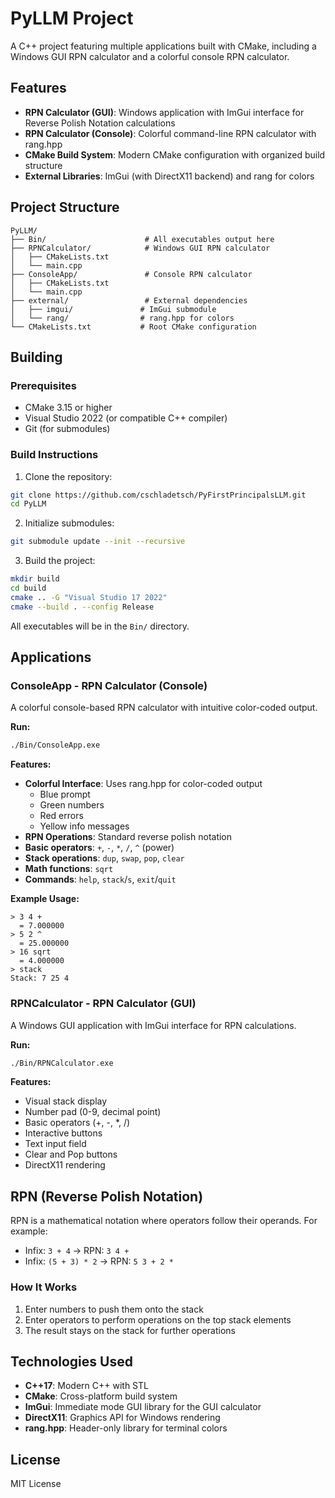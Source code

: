 # PyLLM Project

A C++ project featuring multiple applications built with CMake, including a Windows GUI RPN calculator and a colorful console RPN calculator.

## Features

- **RPN Calculator (GUI)**: Windows application with ImGui interface for Reverse Polish Notation calculations
- **RPN Calculator (Console)**: Colorful command-line RPN calculator with rang.hpp
- **CMake Build System**: Modern CMake configuration with organized build structure
- **External Libraries**: ImGui (with DirectX11 backend) and rang for colors

## Project Structure

```
PyLLM/
├── Bin/                      # All executables output here
├── RPNCalculator/            # Windows GUI RPN calculator
│   ├── CMakeLists.txt
│   └── main.cpp
├── ConsoleApp/               # Console RPN calculator
│   ├── CMakeLists.txt
│   └── main.cpp
├── external/                 # External dependencies
│   ├── imgui/               # ImGui submodule
│   └── rang/                # rang.hpp for colors
└── CMakeLists.txt           # Root CMake configuration
```

## Building

### Prerequisites

- CMake 3.15 or higher
- Visual Studio 2022 (or compatible C++ compiler)
- Git (for submodules)

### Build Instructions

1. Clone the repository:
```bash
git clone https://github.com/cschladetsch/PyFirstPrincipalsLLM.git
cd PyLLM
```

2. Initialize submodules:
```bash
git submodule update --init --recursive
```

3. Build the project:
```bash
mkdir build
cd build
cmake .. -G "Visual Studio 17 2022"
cmake --build . --config Release
```

All executables will be in the `Bin/` directory.

## Applications

### ConsoleApp - RPN Calculator (Console)

A colorful console-based RPN calculator with intuitive color-coded output.

**Run:**
```bash
./Bin/ConsoleApp.exe
```

**Features:**
- **Colorful Interface**: Uses rang.hpp for color-coded output
  - Blue prompt
  - Green numbers
  - Red errors
  - Yellow info messages
- **RPN Operations**: Standard reverse polish notation
- **Basic operators**: `+`, `-`, `*`, `/`, `^` (power)
- **Stack operations**: `dup`, `swap`, `pop`, `clear`
- **Math functions**: `sqrt`
- **Commands**: `help`, `stack`/`s`, `exit`/`quit`

**Example Usage:**
```
> 3 4 +
  = 7.000000
> 5 2 ^
  = 25.000000
> 16 sqrt
  = 4.000000
> stack
Stack: 7 25 4
```

### RPNCalculator - RPN Calculator (GUI)

A Windows GUI application with ImGui interface for RPN calculations.

**Run:**
```bash
./Bin/RPNCalculator.exe
```

**Features:**
- Visual stack display
- Number pad (0-9, decimal point)
- Basic operators (+, -, *, /)
- Interactive buttons
- Text input field
- Clear and Pop buttons
- DirectX11 rendering

## RPN (Reverse Polish Notation)

RPN is a mathematical notation where operators follow their operands. For example:
- Infix: `3 + 4` → RPN: `3 4 +`
- Infix: `(5 + 3) * 2` → RPN: `5 3 + 2 *`

### How It Works

1. Enter numbers to push them onto the stack
2. Enter operators to perform operations on the top stack elements
3. The result stays on the stack for further operations

## Technologies Used

- **C++17**: Modern C++ with STL
- **CMake**: Cross-platform build system
- **ImGui**: Immediate mode GUI library for the GUI calculator
- **DirectX11**: Graphics API for Windows rendering
- **rang.hpp**: Header-only library for terminal colors

## License

MIT License